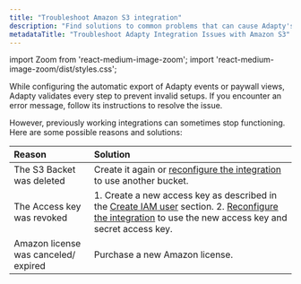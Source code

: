 ```yaml
---
title: "Troubleshoot Amazon S3 integration"
description: "Find solutions to common problems that can cause Adapty's automatic export of events or paywall views to Amazon S3 to stop working, including bucket deletion, revoked access keys, and expired Amazon licenses"
metadataTitle: "Troubleshoot Adapty Integration Issues with Amazon S3"
---
```


import Zoom from 'react-medium-image-zoom';
import 'react-medium-image-zoom/dist/styles.css';

While configuring the automatic export of Adapty events or paywall views, Adapty validates every step to prevent invalid setups. If you encounter an error message, follow its instructions to resolve the issue.

However, previously working integrations can sometimes stop functioning. Here are some possible reasons and solutions:

| Reason                               | Solution                                                                                                                                                                                                                                                                             |
| :----------------------------------- | :----------------------------------------------------------------------------------------------------------------------------------------------------------------------------------------------------------------------------------------------------------------------------------- |
| The S3 Backet was deleted            | Create it again or [reconfigure the integration](set-up-amazon-s3#set-up-amazon-s3-integration-in-the-adapty-dashboard) to use another bucket.                                                                                                                                   |
| The Access key was revoked           | 1. Create a new access key as described in the [Create IAM user](set-up-amazon-s3#step-2-create-iam-user) section.  2. [Reconfigure the integration](set-up-amazon-s3#set-up-amazon-s3-integration-in-the-adapty-dashboard) to use the new access key and secret access key. |
| Amazon license was canceled/ expired | Purchase a new Amazon license.                                                                                                                                                                                                                                                       |
